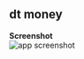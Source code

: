 ## dt money

**Screenshot**
<br />
<img src="https://user-images.githubusercontent.com/76733221/136452135-4efdaf89-72de-4caa-aa3d-25bc96aadc48.png" alt="app screenshot" />

